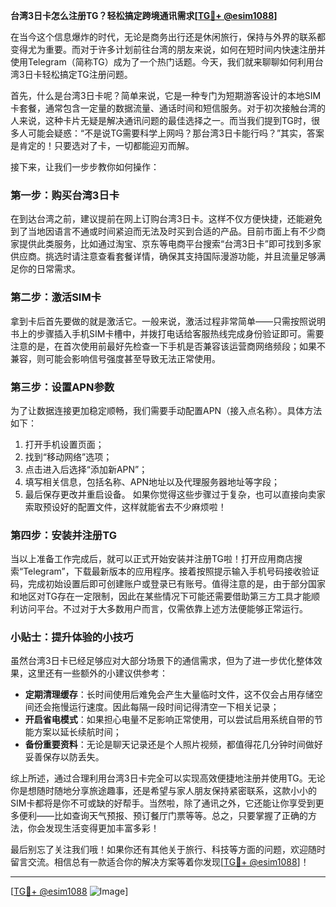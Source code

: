 **台湾3日卡怎么注册TG？轻松搞定跨境通讯需求[[TG💪+ @esim1088](https://t.me/s/esim1088)]**

在当今这个信息爆炸的时代，无论是商务出行还是休闲旅行，保持与外界的联系都变得尤为重要。而对于许多计划前往台湾的朋友来说，如何在短时间内快速注册并使用Telegram（简称TG）成为了一个热门话题。今天，我们就来聊聊如何利用台湾3日卡轻松搞定TG注册问题。

首先，什么是台湾3日卡呢？简单来说，它是一种专门为短期游客设计的本地SIM卡套餐，通常包含一定量的数据流量、通话时间和短信服务。对于初次接触台湾的人来说，这种卡片无疑是解决通讯问题的最佳选择之一。而当我们提到TG时，很多人可能会疑惑：“不是说TG需要科学上网吗？那台湾3日卡能行吗？”其实，答案是肯定的！只要选对了卡，一切都能迎刃而解。

接下来，让我们一步步教你如何操作：

### 第一步：购买台湾3日卡
在到达台湾之前，建议提前在网上订购台湾3日卡。这样不仅方便快捷，还能避免到了当地因语言不通或时间紧迫而无法及时买到合适的产品。目前市面上有不少商家提供此类服务，比如通过淘宝、京东等电商平台搜索“台湾3日卡”即可找到多家供应商。挑选时请注意查看套餐详情，确保其支持国际漫游功能，并且流量足够满足你的日常需求。

### 第二步：激活SIM卡
拿到卡后首先要做的就是激活它。一般来说，激活过程非常简单——只需按照说明书上的步骤插入手机SIM卡槽中，并拨打电话给客服热线完成身份验证即可。需要注意的是，在首次使用前最好先检查一下手机是否兼容该运营商网络频段；如果不兼容，则可能会影响信号强度甚至导致无法正常使用。

### 第三步：设置APN参数
为了让数据连接更加稳定顺畅，我们需要手动配置APN（接入点名称）。具体方法如下：
1. 打开手机设置页面；
2. 找到“移动网络”选项；
3. 点击进入后选择“添加新APN”；
4. 填写相关信息，包括名称、APN地址以及代理服务器地址等字段；
5. 最后保存更改并重启设备。
如果你觉得这些步骤过于复杂，也可以直接向卖家索取预设好的配置文件，这样就能省去不少麻烦啦！

### 第四步：安装并注册TG
当以上准备工作完成后，就可以正式开始安装并注册TG啦！打开应用商店搜索“Telegram”，下载最新版本的应用程序。接着按照提示输入手机号码接收验证码，完成初始设置后即可创建账户或登录已有账号。值得注意的是，由于部分国家和地区对TG存在一定限制，因此在某些情况下可能还需要借助第三方工具才能顺利访问平台。不过对于大多数用户而言，仅需依靠上述方法便能够正常运行。

### 小贴士：提升体验的小技巧
虽然台湾3日卡已经足够应对大部分场景下的通信需求，但为了进一步优化整体效果，这里还有一些额外的小建议供参考：
- **定期清理缓存**：长时间使用后难免会产生大量临时文件，这不仅会占用存储空间还会拖慢运行速度。因此每隔一段时间记得清空一下相关记录；
- **开启省电模式**：如果担心电量不足影响正常使用，可以尝试启用系统自带的节能方案以延长续航时间；
- **备份重要资料**：无论是聊天记录还是个人照片视频，都值得花几分钟时间做好妥善保存以防丢失。

综上所述，通过合理利用台湾3日卡完全可以实现高效便捷地注册并使用TG。无论你是想随时随地分享旅途趣事，还是希望与家人朋友保持紧密联系，这款小小的SIM卡都将是你不可或缺的好帮手。当然啦，除了通讯之外，它还能让你享受到更多便利——比如查询天气预报、预订餐厅门票等等。总之，只要掌握了正确的方法，你会发现生活变得更加丰富多彩！

最后别忘了关注我们哦！如果你还有其他关于旅行、科技等方面的问题，欢迎随时留言交流。相信总有一款适合你的解决方案等着你发现[[TG💪+ @esim1088](https://t.me/s/esim1088)]！

---

[[TG💪+ @esim1088](https://t.me/s/esim1088) ![Image](https://i.postimg.cc/4NQfJmqS/Snipaste-2025-05-13-00-14-12.png)]